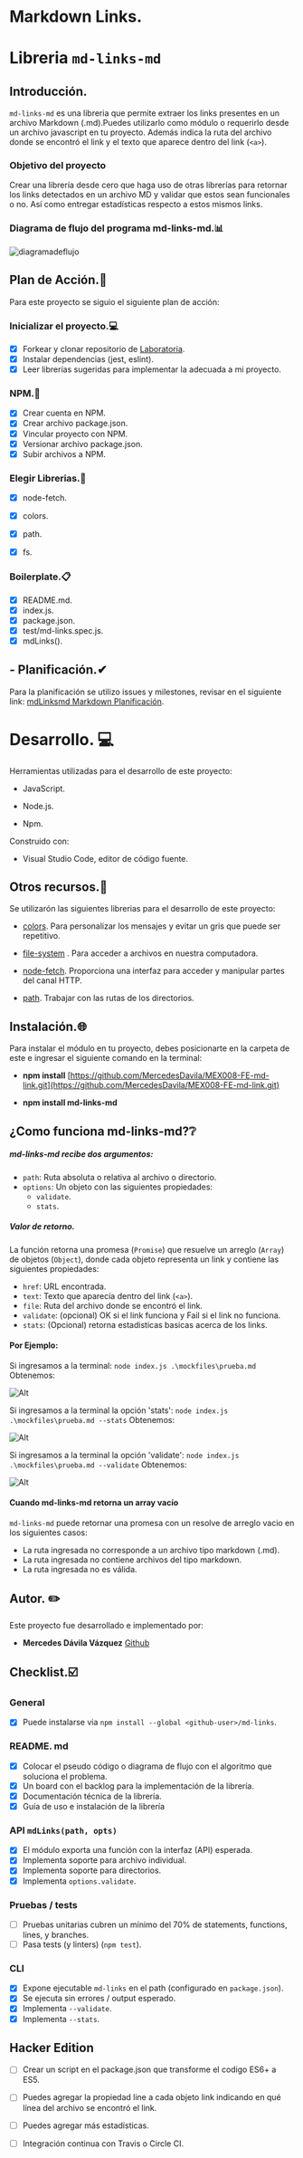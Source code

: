 # Markdown Links.

# Libreria `md-links-md`

## Introducción.

`md-links-md`  es una libreria que permite extraer los links presentes en un archivo Markdown (.md).Puedes utilizarlo como módulo o requerirlo desde un archivo javascript en tu proyecto. Además indica la ruta del archivo donde se encontró el link y el texto que aparece dentro del link (`<a>`).

### Objetivo del proyecto

Crear una librería desde cero que haga uso de otras librerías para retornar los links detectados en un archivo MD y validar que estos sean funcionales o no. Así como entregar estadísticas respecto a estos mismos links.

### Diagrama de flujo del programa md-links-md.:bar_chart:

![diagramadeflujo](https://github.com/MercedesDavila/MEX008-FE-md-link/blob/master/img/Diagrama%20de%20Flujo%20MD-Links.jpeg?raw=true)

## Plan de Acción.:bookmark_tabs:

Para este proyecto se siguio el siguiente plan de acción:

### Inicializar el proyecto.:computer:

 - [x] Forkear y clonar repositorio de 
       [Laboratoria](https://github.com/Laboratoria/MEX008-FE-md-link).
 - [x] Instalar dependencias (jest, eslint).
 - [x] Leer librerías sugeridas para implementar la adecuada a mi proyecto.

### NPM.:file_folder:

 - [x] Crear cuenta en NPM. 
 - [x] Crear archivo package.json.
 - [x] Vincular proyecto con NPM.
 - [x] Versionar archivo package.json.
 - [x] Subir archivos a NPM.

### Elegir Librerias.:newspaper:

 - [x] node-fetch.
 - [x]  colors.
 - [x] path.
 - [x] fs.


### Boilerplate.:clipboard:

 - [x] README.md.
 - [x] index.js.
 - [x] package.json. 
 - [x] test/md-links.spec.js. 
 - [x] mdLinks().

## - Planificación.✔

Para la planificación se utilizo issues y milestones, revisar en el siguiente link:
[mdLinksmd Markdown Planificación](https://github.com/MercedesDavila/MEX008-FE-md-link/projects/1).

# Desarrollo. :computer:

Herramientas utilizadas para el desarrollo de este proyecto:

-   JavaScript.
    
-   Node.js.

-   Npm.
    

Construido con:

-   Visual Studio Code, editor de código fuente.

## Otros recursos.:file_folder:

Se utilizarón las siguientes librerias para el desarrollo de este proyecto: 

 - [colors](https://www.npmjs.com/package/colors/v/1.3.3). Para personalizar los mensajes y evitar un gris que puede ser repetitivo.
 
 - [ file-system](https://www.npmjs.com/package/file-system) . Para acceder a archivos en nuestra computadora.
 
 - [node-fetch](https://www.npmjs.com/package/node-fetch). Proporciona una interfaz para acceder y manipular partes del canal HTTP.
 
 - [path](https://www.npmjs.com/package/path). Trabajar con las rutas de los directorios.


## Instalación.:globe_with_meridians:

Para instalar el módulo en tu proyecto, debes posicionarte en la carpeta de este e ingresar el siguiente comando en la terminal:

 - **npm install**
 [https://github.com/MercedesDavila/MEX008-FE-md-link.git](https://github.com/MercedesDavila/MEX008-FE-md-link.git)
 
 - **npm install md-links-md**

## ¿Como funciona md-links-md?:grey_question:

#####  md-links-md recibe dos argumentos:

-   `path`: Ruta absoluta o relativa al archivo o directorio.
-   `options`: Un objeto con las siguientes propiedades:
    -   `validate`.
    - `stats`.

##### Valor de retorno.

La función retorna una promesa (`Promise`) que resuelve un arreglo (`Array`) de objetos (`Object`), donde cada objeto representa un link y contiene las siguientes propiedades:

-   `href`: URL encontrada.
-   `text`: Texto que aparecía dentro del link (`<a>`).
-   `file`: Ruta del archivo donde se encontró el link.
-   `validate`: (opcional) OK si el link funciona y Fail si el link no funciona.
-  `stats`: (Opcional) retorna estadisticas basicas acerca de los links.

#### Por Ejemplo:

Si ingresamos a la terminal: 
`node index.js .\mockfiles\prueba.md`
Obtenemos: 

![Alt](https://github.com/MercedesDavila/MEX008-FE-md-link/blob/master/img/pruebamd.JPG?raw=true)


Si ingresamos a la terminal la opción 'stats':
`node index.js .\mockfiles\prueba.md --stats`
Obtenemos: 

![Alt](https://github.com/MercedesDavila/MEX008-FE-md-link/blob/master/img/prueba--stats.JPG?raw=true)

Si ingresamos a la terminal la opción 'validate':
`node index.js .\mockfiles\prueba.md --validate`
Obtenemos:

![Alt](https://github.com/MercedesDavila/MEX008-FE-md-link/blob/master/img/prueba--validate.JPG?raw=true)


#### Cuando md-links-md retorna un array vacío

`md-links-md`  puede retornar una promesa con un resolve de arreglo vacio en los siguientes casos:

-   La ruta ingresada no corresponde a un archivo tipo markdown (.md).
-   La ruta ingresada no contiene archivos del tipo markdown.
-   La ruta ingresada no es válida.

## Autor. :pencil2:

Este proyecto fue desarrollado e implementado por:

-  **Mercedes Dávila Vázquez**  [Github](https://github.com/MercedesDavila/MEX008-FE-md-link)

## Checklist.:ballot_box_with_check:

### General

 - [x] Puede instalarse via  `npm install --global <github-user>/md-links`.

### README. md

 - [x] Colocar el pseudo código o diagrama de flujo con el algoritmo que soluciona el problema.
 - [x] Un board con el backlog para la implementación de la librería.
 - [x] Documentación técnica de la librería.
 - [x] Guía de uso e instalación de la librería

### API  `mdLinks(path, opts)`

 - [x] El módulo exporta una función con la interfaz (API) esperada.
 - [x] Implementa soporte para archivo individual.
 - [x] Implementa soporte para directorios.
 - [x] Implementa  `options.validate`.

### Pruebas / tests

 - [ ] Pruebas unitarias cubren un mínimo del 70% de statements, functions, lines, y branches.
 - [ ] Pasa tests (y linters) (`npm test`).

### CLI

 - [x] Expone ejecutable  `md-links`  en el path (configurado en  `package.json`).
 - [x] Se ejecuta sin errores / output esperado.
 - [x] Implementa  `--validate`.
 - [x] Implementa  `--stats`.

## Hacker Edition

 - [ ] Crear un script en el package.json que transforme el codigo ES6+ a ES5.
 - [ ] Puedes agregar la propiedad line a cada objeto link indicando en qué línea del archivo se encontró el link.
 - [ ] Puedes agregar más estadísticas.
 - [ ] Integración continua con Travis o Circle CI.

 